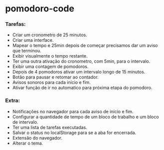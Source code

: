 # pomodoro-code

### Tarefas:

- Criar um cronometro de 25 minutos.
- Criar uma interface.
- Mapear o tempo e 25min depois de começar precisamos dar um aviso que terminou.
- Exibir visualmente o tempo restante.
- Ter uma outra ativação do cronometro, com 5min, para o intervalo.
- Exibir uma contagem de pomodoros.
- Depois de 4 pomodoros ativar um intervalo longo de 15 minutos.
- Botão para pausar e retomar ao contador.
- Avisos sonoros para cada início e fim.
- Ativar função de ir no automatico para próxima etapa do pomodoro.

### Extra:

- Notificações no navegador para cada aviso de início e fim.
- Configurar a quantidade de tempo de um bloco de trabalho e um bloco de intervalo.
- Ter uma lista de tarefas executadas.
- Salvar o status no localStorage para se a aba for encerrada.
- Extensão do navegador.
- Alterar o tema.
